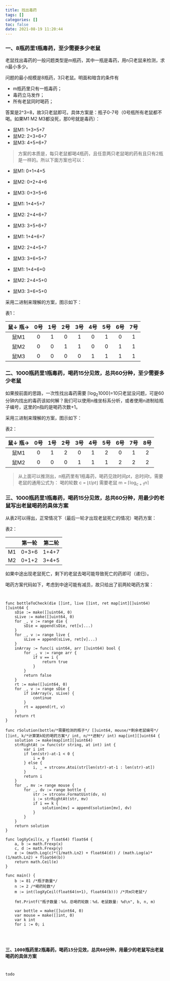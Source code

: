 ```yaml
---
title: 找出毒药  
tags: []  
categories: []  
toc: false  
date: 2021-08-19 11:20:44
---
```

### 一、8瓶药里1瓶毒药，至少需要多少老鼠

老鼠找出毒药的一般问题类型是m瓶药，其中一瓶是毒药，用n只老鼠来检测，求n最小多少。

问题的最小规模是8瓶药，3只老鼠。明面和暗含的条件有

- m瓶药里只有一瓶毒药；
- 毒药立马发作；
- 所有老鼠同时喝药；

答案是2^3=8，故3只老鼠即可。具体方案是：瓶子0-7号（0号瓶所有老鼠都不喝。如果M1 M2 M3都没死，那0号就是毒药）：

- 鼠M1: 1+3+5+7
- 鼠M2: 2+3+6+7
- 鼠M3: 4+5+6+7

> 方案的本质是，每只老鼠都喝4瓶药，且任意两只老鼠喝的药有且只有2瓶是一样的。所以下面方案也可以：

- 鼠M1: 0+1+4+5
- 鼠M2: 0+2+4+6
- 鼠M3: 0+3+5+6


- 鼠M1: 1+4+5+7
- 鼠M2: 2+4+6+7
- 鼠M3: 3+5+6+7
  

- 鼠M1: 1+4+6+7
- 鼠M2: 2+4+5+7
- 鼠M3: 3+6+5+7
  

- 鼠M1: 1+4+6+0
- 鼠M2: 2+4+5+0
- 鼠M3: 3+6+5+0

采用二进制来理解的方案，图示如下：

表1：


| 鼠↓ 瓶→ | 0号 | 1号 | 2号 | 3号 | 4号 | 5号 | 6号 | 7号 |
| :---------: | :---: | :---: | :---: | :---: | :---: | :---: | :---: | :---: |
|   鼠M1   |  0  |  1  |  0  |  1  |  0  |  1  |  0  |  1  |
|   鼠M2   |  0  |  0  |  1  |  1  |  0  |  0  |  1  |  1  |
|   鼠M3   |  0  |  0  |  0  |  0  |  1  |  1  |  1  |  1  |

### 二、1000瓶药里1瓶毒药，喝药15分见效，总共60分种，至少需要多少老鼠

如果按前面的思路，一次性找出毒药需要 $\lceil \log_2{1000} \rceil$=10只老鼠没问题，可是60分钟内找出的毒药该如何解？我们可以使用n维坐标系分析，或者使用n进制给瓶子编号，这里的n指的是喝药次数+1。

采用三进制来理解的方案，图示如下：

表2：


| 鼠↓ 瓶→ | 0号 | 1号 | 2号 | 3号 | 4号 | 5号 | 6号 | 7号 | 8号 |
| :---------: | :---: | :---: | :---: | :---: | :---: | :---: | :---: | :---: | :---: |
|   鼠M1   |  0  |  1  |  2  |  0  |  1  |  2  |  0  |  1  |  2  |
|   鼠M2   |  0  |  0  |  0  |  1  |  1  |  1  |  2  |  2  |  2  |

> 从上面可以推测出，n瓶药里有1瓶毒药，喝药见效时间pt，总时间t，需要老鼠的通用公式为：
> 喝的轮数 c = $\lfloor t/pt \rfloor$
> 需要老鼠 m = $\lceil \log_{c+1}{n} \rceil$

### 三、1000瓶药里1瓶毒药，喝药15分见效，总共60分种，用最少的老鼠写出老鼠喝药的具体方案

从表2可以得出，正常情况下（最后一轮才出现老鼠死亡的情况）喝药方案：

表2：


|    | 第一轮 | 第二轮 |
| ---- | -------- | -------- |
| M1 | 0+3+6  | 1+4+7  |
| M2 | 0+1+2  | 3+4+5  |

如果中途出现老鼠死亡，剩下的老鼠去喝可能导致死亡的药即可（递归）。

喝药方案代码如下，考虑到中途可能有减员，故只给出了前两轮喝药方案：

<pre>
<code>

func bottleToCheck(die []int, live []int, ret map[int][]uint64) []uint64 {
    sDie := make([]uint64, 0)
    sLive := make([]uint64, 0)
    for _, v := range die {
        sDie = append(sDie, ret[v]...)
    }
    for _, v := range live {
        sLive = append(sLive, ret[v]...)
    }
    inArray := func(i uint64, arr []uint64) bool {
        for _, v := range arr {
            if v == i {
                return true
            }
        }
        return false
    }
    rt := make([]uint64, 0)
    for _, v := range sDie {
        if inArray(v, sLive) {
            continue
        }
        rt = append(rt, v)
    }
    return rt
}

func rSolution(bottle/*需要检测的瓶子*/ []uint64, mouse/*剩余老鼠编号*/ []int, k/*计算第k轮的喝药方案*/ int, n/**进制*/ int) map[int][]uint64 {
    solution := make(map[int][]uint64)
    strRightAt := func(str string, at int) int {
        var i int
        if len(str)-at-1 < 0 {
            i = 0
        } else {
            i, _ = strconv.Atoi(str[len(str)-at-1 : len(str)-at])
        }
        return i
    }
    for _, mv := range mouse {
        for _, dv := range bottle {
            str := strconv.FormatUint(dv, n)
            i := strRightAt(str, mv)
            if i == k {
                solution[mv] = append(solution[mv], dv)
            }
        }
    }
    return solution
}

func logXyCeil(x, y float64) float64 {
    a, b := math.Frexp(x)
    c, d := math.Frexp(y)
    e := (math.Log(c)*(1/math.Ln2) + float64(d)) / (math.Log(a)*(1/math.Ln2) + float64(b))
    return math.Ceil(e)
}

func main() {
    b := 81 /*瓶子数量*/
    n := 2 /*喝药轮数*/
    m := int(logXyCeil(float64(n+1), float64(b))) /*共m只老鼠*/

    fmt.Printf("瓶子数量：%d，总喝药轮数：%d，老鼠数量: %d\n", b, n, m)

    var bottle = make([]uint64, 0)
    var mouse = make([]int, 0)
    var k int
    for i := 0; i<m;i++ {
        mouse = append(mouse, i)
    }
    for i := uint64(0); i<uint64(b); i++ {
        bottle = append(bottle, i)
    }

    k = 0
    ret := rSolution(bottle, mouse, k, n+1)
    fmt.Printf("第%d轮方案：\n", k)
    for i, v := range ret {
        fmt.Printf("M%d:\t %v\n", i, v)
    }

    //假设喝完第0轮，M0死亡，其他老鼠存活。那第1轮的喝药方案应该是：
    bottle = bottleToCheck([]int{0}, []int{1, 2, 3}, ret)
    mouse = []int{1, 2, 3}
    k = 1
    ret = rSolution(bottle, mouse, k, n+1)
    fmt.Printf("第%d轮方案：\n", k)
    for i, v := range ret {
        fmt.Printf("M%d:\t %v\n", i, v)
    }
}
</code>
</pre>

### 三、1000瓶药里2瓶毒药，喝药15分见效，总共60分种，用最少的老鼠写出老鼠喝药的具体方案

todo
